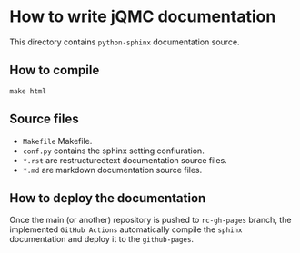# How to write jQMC documentation

This directory contains `python-sphinx` documentation source.

## How to compile

```
make html
```

## Source files

* `Makefile` Makefile.
* `conf.py` contains the sphinx setting confiuration.
* `*.rst` are restructuredtext documentation source files.
* `*.md` are markdown documentation source files.

## How to deploy the documentation

Once the main (or another) repository is pushed to `rc-gh-pages` branch, the implemented `GitHub Actions` automatically compile the `sphinx` documentation and deploy it to the `github-pages`.
